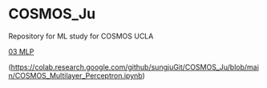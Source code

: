 # COSMOS_Ju

Repository for ML study for COSMOS UCLA

[03 MLP](COSMOS_Multilayer_Perceptron.ipynb)

(https://colab.research.google.com/github/sungjuGit/COSMOS_Ju/blob/main/COSMOS_Multilayer_Perceptron.ipynb)
